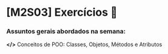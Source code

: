 # [M2S03] Exercícios 📓

### Assuntos gerais abordados na semana:

**</>** Conceitos de POO: Classes, Objetos, Métodos e Atributos

